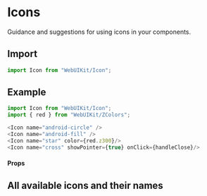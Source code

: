 # Icons

Guidance and suggestions for using icons in your components.

## Import

```js
import Icon from "WebUIKit/Icon";
```

## Example

```js
import Icon from "WebUIKit/Icon";
import { red } from "WebUIKit/ZColors";

<Icon name="android-circle" />
<Icon name="android-fill" />
<Icon name="star" color={red.z300}/>
<Icon name="cross" showPointer={true} onClick={handleClose}/>
```
<!-- PROPS -->
#### Props

<!-- `name: string` the `name` prop defines the icon to be shown. One icon cannot be shown unless its `name` prop is set.

`size: number` the size prop overrides the default size of the icon. It helps user to set a custom size of the icon.

`color: string` the color prop helps user to set a custom color of the icon.

`showPointer: bool` Shows cursor as pointer on hover if set to `true`. By default it does not show pointer;

`onClick: func` Callback function to be triggered when user clicks on an icon. -->

## All available icons and their names

<!-- STORY -->
